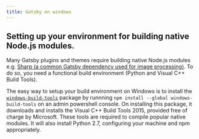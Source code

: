 ```yaml
---
title: Gatsby on windows
---
```


## Setting up your environment for building native Node.js modules.

Many Gatsby plugins and themes require building native Node.js modules e.g.
[Sharp (a common Gatsby dependency used for image
processing)](/docs/packages/gatsby-plugin-sharp/). To do so, you need a
functional build environment (Python and Visual C++ Build Tools).

The easy way to setup your build environment on Windows is to install the
[`windows-build-tools`](https://github.com/felixrieseberg/windows-build-tools)
package by runnning `npm install --global windows-build-tools` on an admin
powershell console. On installing this package, it downloads and installs the
Visual C++ Build Tools 2015, provided free of charge by Microsoft. These tools
are required to compile popular native modules. It will also install Python
2.7, configuring your machine and npm appropriately.

